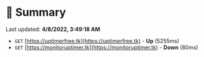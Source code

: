 # 📖 Summary
Last updated: **4/8/2022, 3:49:18 AM**

- `GET` [https://uptimerfree.tk](https://uptimerfree.tk) - **Up** (5255ms)
- `GET` [https://monitoruptimer.tk](https://monitoruptimer.tk) - **Down** (80ms)
